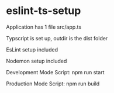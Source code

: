 # eslint-ts-setup

Application has 1 file src/app.ts

Typscript is set up, outdir is the dist folder

EsLint setup included

Nodemon setup included

Development Mode Script: npm run start

Production Mode Script: npm run build

